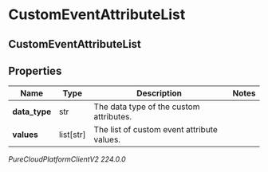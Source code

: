 # CustomEventAttributeList

## CustomEventAttributeList

## Properties

|Name | Type | Description | Notes|
|------------ | ------------- | ------------- | -------------|
| **data_type** | str | The data type of the custom attributes. | |
| **values** | list[str] | The list of custom event attribute values. | |



_PureCloudPlatformClientV2 224.0.0_
